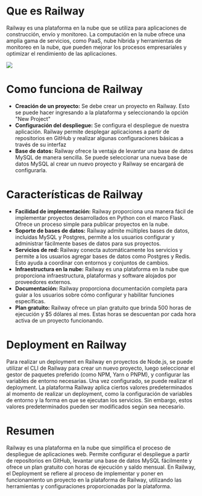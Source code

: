 # Que es Railway

Railway es una plataforma en la nube que se utiliza para aplicaciones de construcción, envío y monitoreo. La computación en la nube ofrece una amplia gama de servicios, como PaaS, nube híbrida y herramientas de monitoreo en la nube, que pueden mejorar los procesos empresariales y optimizar el rendimiento de las aplicaciones.

![](https://railway.app/brand/logotype-light.png)


# Como funciona de Railway

- **Creación de un proyecto:** Se debe crear un proyecto en Railway. Esto se puede hacer ingresando a la plataforma y seleccionando la opción "New Project" 
- **Configuración del despliegue:** Se configura el despliegue de nuestra aplicación. Railway permite desplegar aplicaciones a partir de repositorios en GitHub y realizar algunas configuraciones básicas a través de su interfaz 
- **Base de datos:** Railway ofrece la ventaja de levantar una base de datos MySQL de manera sencilla. Se puede seleccionar una nueva base de datos MySQL al crear un nuevo proyecto y Railway se encargará de configurarla.
# Características de Railway

- **Facilidad de implementación:** Railway proporciona una manera fácil de implementar proyectos desarrollados en Python con el marco Flask. Ofrece un proceso simple para publicar proyectos en la nube.
- **Soporte de bases de datos:** Railway admite múltiples bases de datos, incluidas MySQL y Postgres, permite a los usuarios configurar y administrar fácilmente bases de datos para sus proyectos.
- **Servicios de red:** Railway conecta automáticamente los servicios y permite a los usuarios agregar bases de datos como Postgres y Redis. Esto ayuda a coordinar con entornos y conjuntos de cambios.
- **Infraestructura en la nube:** Railway es una plataforma en la nube que proporciona infraestructura, plataformas y software alojados por proveedores externos.
- **Documentación:** Railway proporciona documentación completa para guiar a los usuarios sobre cómo configurar y habilitar funciones específicas.
- **Plan gratuito:** Railway ofrece un plan gratuito que brinda 500 horas de ejecución y $5 dólares al mes. Estas horas se descuentan por cada hora activa de un proyecto funcionando.

# Deployment en Railway

Para realizar un deployment en Railway en proyectos de Node.js, se puede utilizar el CLI de Railway para crear un nuevo proyecto, luego seleccionar el gestor de paquetes preferido (como NPM, Yarn o PNPM), y configurar las variables de entorno necesarias. Una vez configurado, se puede realizar el deployment.
La plataforma Railway aplica ciertos valores predeterminados al momento de realizar un deployment, como la configuración de variables de entorno y la forma en que se ejecutan los servicios. Sin embargo, estos valores predeterminados pueden ser modificados según sea necesario.

# Resumen

Railway es una plataforma en la nube que simplifica el proceso de despliegue de aplicaciones web. Permite configurar el despliegue a partir de repositorios en GitHub, levantar una base de datos MySQL fácilmente y ofrece un plan gratuito con horas de ejecución y saldo mensual.
En Railway, el Deployment se refiere al proceso de implementar y poner en funcionamiento un proyecto en la plataforma de Railway, utilizando las herramientas y configuraciones proporcionadas por la plataforma.